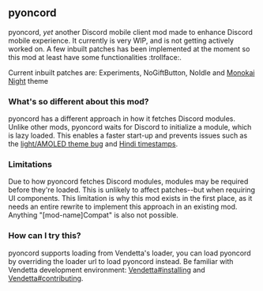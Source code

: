 ## pyoncord

pyoncord, *yet* another Discord mobile client mod made to enhance Discord mobile experience. It currently is very WIP, and is not getting actively worked on. A few inbuilt patches has been implemented at the moment so this mod at least have some functionalities :trollface:.

Current inbuilt patches are: Experiments, NoGiftButton, NoIdle and [Monokai Night](https://github.com/Fierdetta/themes/blob/main/monokai-night.json) theme

### What's so different about this mod?
pyoncord has a different approach in how it fetches Discord modules. Unlike other mods, pyoncord waits for Discord to initialize a module, which is lazy loaded. This enables a faster start-up and prevents issues such as the [light/AMOLED theme bug](https://github.com/Aliucord/AliucordRN/issues/39) and [Hindi timestamps](https://github.com/enmity-mod/enmity/issues/11).

### Limitations
Due to how pyoncord fetches Discord modules, modules may be required before they're loaded. This is unlikely to affect patches--but when requiring UI components. This limitation is why this mod exists in the first place, as it needs an entire rewrite to implement this approach in an existing mod. Anything "[mod-name]Compat" is also not possible.

### How can I try this?
pyoncord supports loading from Vendetta's loader, you can load pyoncord by overriding the loader url to load pyoncord instead. Be familiar with Vendetta development environment: [Vendetta#installing](https://github.com/vendetta-mod/Vendetta#i]nstalling) and [Vendetta#contributing](https://github.com/vendetta-mod/Vendetta#contributing).